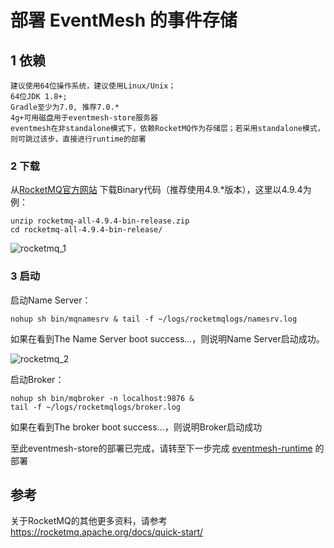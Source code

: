 # 部署 EventMesh 的事件存储

## 1 依赖

```
建议使用64位操作系统，建议使用Linux/Unix；
64位JDK 1.8+;
Gradle至少为7.0, 推荐7.0.*
4g+可用磁盘用于eventmesh-store服务器
eventmesh在非standalone模式下，依赖RocketMQ作为存储层；若采用standalone模式，则可跳过该步，直接进行runtime的部署
```

### 2 下载

从[RocketMQ官方网站](https://rocketmq.apache.org/download/) 下载Binary代码（推荐使用4.9.*版本），这里以4.9.4为例：

```
unzip rocketmq-all-4.9.4-bin-release.zip
cd rocketmq-all-4.9.4-bin-release/
```

![rocketmq_1](/images/install/rocketmq_1.png)

### 3 启动

启动Name Server：

```
nohup sh bin/mqnamesrv & tail -f ~/logs/rocketmqlogs/namesrv.log
```

如果在看到The Name Server boot success...，则说明Name Server启动成功。

![rocketmq_2](/images/install/rocketmq_2.png)

启动Broker：

```
nohup sh bin/mqbroker -n localhost:9876 &
tail -f ~/logs/rocketmqlogs/broker.log
```

如果在看到The broker boot success...，则说明Broker启动成功

至此eventmesh-store的部署已完成，请转至下一步完成 [eventmesh-runtime](https://github.com/apache/incubator-eventmesh/blob/master/docs/zh/instruction/03-runtime.md) 的部署


## 参考
关于RocketMQ的其他更多资料，请参考 <https://rocketmq.apache.org/docs/quick-start/>
